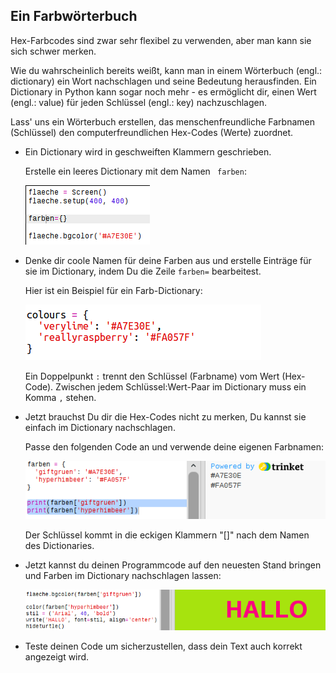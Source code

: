 ## Ein Farbwörterbuch

Hex-Farbcodes sind zwar sehr flexibel zu verwenden, aber man kann sie sich schwer merken.

Wie du wahrscheinlich bereits weißt, kann man in einem Wörterbuch (engl.: dictionary) ein Wort nachschlagen und seine Bedeutung herausfinden. Ein Dictionary in Python kann sogar noch mehr - es ermöglicht dir, einen Wert (engl.: value) für jeden Schlüssel (engl.: key) nachzuschlagen.

Lass' uns ein Wörterbuch erstellen, das menschenfreundliche Farbnamen (Schlüssel) den computerfreundlichen Hex-Codes (Werte) zuordnet.

+ Ein Dictionary wird in geschweiften Klammern geschrieben.
    
    Erstelle ein leeres Dictionary mit dem Namen ` farben`:
    
    ![screenshot](images/colourful-dict.png)

+ Denke dir coole Namen für deine Farben aus und erstelle Einträge für sie im Dictionary, indem Du die Zeile `farben=` bearbeitest.
    
    Hier ist ein Beispiel für ein Farb-Dictionary:
    
    ![screenshot](images/colourful-colours.png)
    
    Ein Doppelpunkt `:` trennt den Schlüssel (Farbname) vom Wert (Hex-Code). Zwischen jedem Schlüssel:Wert-Paar im Dictionary muss ein Komma `,` stehen.

+ Jetzt brauchst Du dir die Hex-Codes nicht zu merken, Du kannst sie einfach im Dictionary nachschlagen.
    
    Passe den folgenden Code an und verwende deine eigenen Farbnamen:
    
    ![screenshot](images/colourful-entries.png)
    
    Der Schlüssel kommt in die eckigen Klammern "[]" nach dem Namen des Dictionaries.

+ Jetzt kannst du deinen Programmcode auf den neuesten Stand bringen und Farben im Dictionary nachschlagen lassen:
    
    ![screenshot](images/colourful-use.png)

+ Teste deinen Code um sicherzustellen, dass dein Text auch korrekt angezeigt wird.